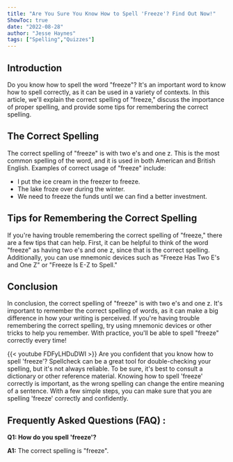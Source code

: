 ```yaml
---
title: "Are You Sure You Know How to Spell 'Freeze'? Find Out Now!"
ShowToc: true 
date: "2022-08-28"
author: "Jesse Haynes" 
tags: ["Spelling","Quizzes"]
---
```

## Introduction

Do you know how to spell the word "freeze"? It's an important word to know how to spell correctly, as it can be used in a variety of contexts. In this article, we'll explain the correct spelling of "freeze," discuss the importance of proper spelling, and provide some tips for remembering the correct spelling.

## The Correct Spelling

The correct spelling of "freeze" is with two e's and one z. This is the most common spelling of the word, and it is used in both American and British English. Examples of correct usage of "freeze" include:

* I put the ice cream in the freezer to freeze.
* The lake froze over during the winter.
* We need to freeze the funds until we can find a better investment.

## Tips for Remembering the Correct Spelling

If you're having trouble remembering the correct spelling of "freeze," there are a few tips that can help. First, it can be helpful to think of the word "freeze" as having two e's and one z, since that is the correct spelling. Additionally, you can use mnemonic devices such as "Freeze Has Two E's and One Z" or "Freeze Is E-Z to Spell."

## Conclusion

In conclusion, the correct spelling of "freeze" is with two e's and one z. It's important to remember the correct spelling of words, as it can make a big difference in how your writing is perceived. If you're having trouble remembering the correct spelling, try using mnemonic devices or other tricks to help you remember. With practice, you'll be able to spell "freeze" correctly every time!

{{< youtube FDFyLHDuDWI >}} 
Are you confident that you know how to spell 'freeze'? Spellcheck can be a great tool for double-checking your spelling, but it's not always reliable. To be sure, it's best to consult a dictionary or other reference material. Knowing how to spell 'freeze' correctly is important, as the wrong spelling can change the entire meaning of a sentence. With a few simple steps, you can make sure that you are spelling 'freeze' correctly and confidently.

## Frequently Asked Questions (FAQ) :
**Q1: How do you spell 'freeze'?**

**A1:** The correct spelling is "freeze".






